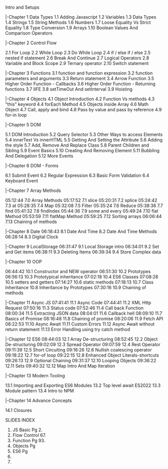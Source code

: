 Intro and Setups

|-Chapter 1 Data Types
1.1 Adding Javascript
1.2 Variables
1.3 Data Types
1.4 Strings
1.5 String Methods
1.6 Numbers
1.7 Loose Equality Vs Strict Equality
1.8 Type Conversion
1.9 Arrays
1.10 Boolean Values And Comparison Operators

|-Chapter 2 Control Flow  

2.1 For Loop
2.2 While Loop
2.3 Do While Loop
2.4 if /  else if  / else
2.5 nested if statement
2.6 Break And Continue
2.7 Logical Operators
2.8 Variable and Block Scope
2.9 Ternary operator
2.10 Switch statement

|-Chapter 3 Functions
3.1 function and function expression
3.2 function parameters and arguments
3.3 Return statement
3.4 Arrow Function
3.5 Higher Order Function - Callbacks
3.6 Higher Order Function - Returning functions
3.7 IIFE
3.8 setTimeOut And setInterval
3.9 Hoisting

|-Chapter 4 Objects
4.1 Object Introduction
4.2 Function Vs methods
4.3 "this" keyword
4.4 forEach Method
4.5 Objects inside Array
4.6 Math Object
4.7 Call, apply and bind
4.8 Pass by value and pass by reference
4.9 for-in loop

|-Chapter 5 DOM

5.1 DOM Introduction
5.2 Query Selector
5.3 Other Ways to access Elements
5.4 innerText Vs innerHTML
5.5 Getting And Setting the Attribute
5.6 Adding the style
5.7 Add, Remove And Replace Class
5.8 Parent Children and Sibling
5.9 Event Basics
5.10 Creating And Removing Element
5.11 Bubbling And Delegation
5.12 More Events


 |-Chapter 6 DOM - Forms

6.1 Submit Event
6.2 Regular Expression
6.3 Basic Form Validation
6.4 Keyboard Event

 |-Chapter 7 Array Methods

05:12:44 7.0 Array Methods
05:17:52 7.1 slice
05:20:31 7.2 splice
05:24:42 7.3 at
05:28:35 7.4 Map
05:32:08 7.5 Filter
05:35:24 7.6 Reduce
05:38:36 7.7 find 
05:41:32 7.8 findIndex
05:44:36 7.9 some and every
05:49:24 7.10 flat Method
05:53:59 7.11 flatMap Method
05:59:25 7.12 Sorting arrays
06:06:44 7.13 Chaining of methods

 |-Chapter 8 Date
06:18:43 8.1 Date And Time 
8.2 Date And Time Methods
06:28:14 8.3 Digital Clock

 |-Chapter 9 LocalStorage
06:31:47 9.1 Local Storage intro
06:34:01 9.2 Set and Get items
06:38:11 9.3 Deleting Items
06:39:34 9.4 Store Complex data 

 |-Chapter 10 OOP

06:44:42 10.1 Constructor and NEW operator
06:51:30 10.2 Prototypes
06:56:13 10.3 Prototypical inheritance
07:02:18 10.4 ES6 Classes
07:08:28 10.5 setters and getters
07:14:27 10.6 static methods
07:18:13 10.7 Class Inheritance
10.8 Inheritance by Prototypes
07:30:16 10.9 Chaining of methods


 |-Chapter 11 Async JS
07:41:41 11.1 Async Code
07:44:41 11.2 XML Http Request
07:50:16 11.3 Status code
07:52:46 11.4 Call back Function
08:00:34 11.5 Extracting JSON data
08:04:01 11.6 Callback hell
08:09:10 11.7 Basics of Promise
08:16:48 11.8 Chaining of promise
08:20:06 11.9 Fetch API
08:22:53 11.10 Async Await
 11.11 Custom Errors
 11.12 Async Await without return statement
 11.13 Error Handling using try catch method

 |-Chapter 12 ES6
08:44:03 12.1 Array De-structuring
08:52:45 12.2 Object De-structuring
09:02:09 12.3 Spread Operator
09:07:59 12.4 Rest Operator
09:11:39 12.5 Short Circuiting
09:16:26 12.6 Nullish coalescing operator
09:18:22 12.7 for-of loop
09:22:15 12.8 Enhanced Object Literals-shortcuts
09:26:13 12.9 Optional Chaining
09:31:37 12.10 Looping Objects
09:36:22 12.11 Sets
09:40:32 12.12 Map Intro And Map Iteration

 |-Chapter 13 Modern Tooling

 13.1 Importing and Exporting ES6 Modules
 13.2 Top level await ES2022
 13.3 Module pattern
 13.4 Intro to NPM

 |-Chapter 14 Advance Concepts

14.1 Closures





SLIDES INDEX

1. JS Basic Pg 2.
2. Flow Control 67.
3. Function Pg 93.
4. Objects Pg 
5. ES6 Pg
6.
7.
